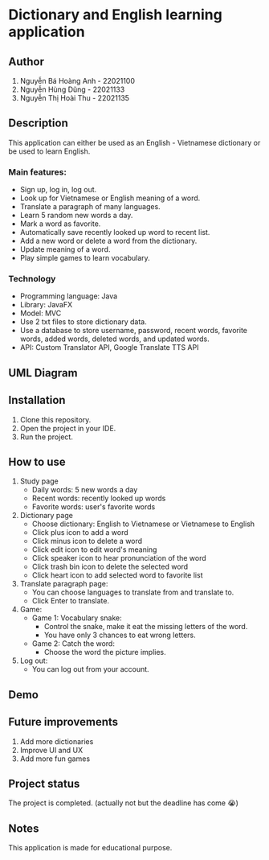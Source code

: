 # Dictionary and English learning application
## Author
1. Nguyễn Bá Hoàng Anh - 22021100
2. Nguyễn Hùng Dũng - 22021133
3. Nguyễn Thị Hoài Thu - 22021135
## Description
This application can either be used as an English - Vietnamese dictionary or be used to learn English.
### Main features:
- Sign up, log in, log out.
- Look up for Vietnamese or English meaning of a word.
- Translate a paragraph of many languages.
- Learn 5 random new words a day.
- Mark a word as favorite.
- Automatically save recently looked up word to recent list.
- Add a new word or delete a word from the dictionary.
- Update meaning of a word.
- Play simple games to learn vocabulary.
### Technology
- Programming language: Java
- Library: JavaFX
- Model: MVC
- Use 2 txt files to store dictionary data.
- Use a database to store username, password, recent words, favorite words, added words, deleted words, and updated words. 
- API: Custom Translator API, Google Translate TTS API 
## UML Diagram
## Installation
1. Clone this repository.
2. Open the project in your IDE.
3. Run the project.
## How to use
1. Study page
    - Daily words: 5 new words a day
    - Recent words: recently looked up words
    - Favorite words: user's favorite words
2. Dictionary page
    - Choose dictionary: English to Vietnamese or Vietnamese to English
    - Click plus icon to add a word
    - Click minus icon to delete a word
    - Click edit icon to edit word's meaning
    - Click speaker icon to hear pronunciation of the word
    - Click trash bin icon to delete the selected word
    - Click heart icon to add selected word to favorite list
3. Translate paragraph page:
    - You can choose languages to translate from and translate to.
    - Click Enter to translate.
4. Game:
    - Game 1: Vocabulary snake:
        - Control the snake, make it eat the missing letters of the word.
        - You have only 3 chances to eat wrong letters.
    - Game 2: Catch the word:
        - Choose the word the picture implies.
5. Log out:
    - You can log out from your account.

## Demo
## Future improvements
1. Add more dictionaries
2. Improve UI and UX
3. Add more fun games
## Project status
The project is completed. (actually not but the deadline has come :sob:)
## Notes
This application is made for educational purpose.